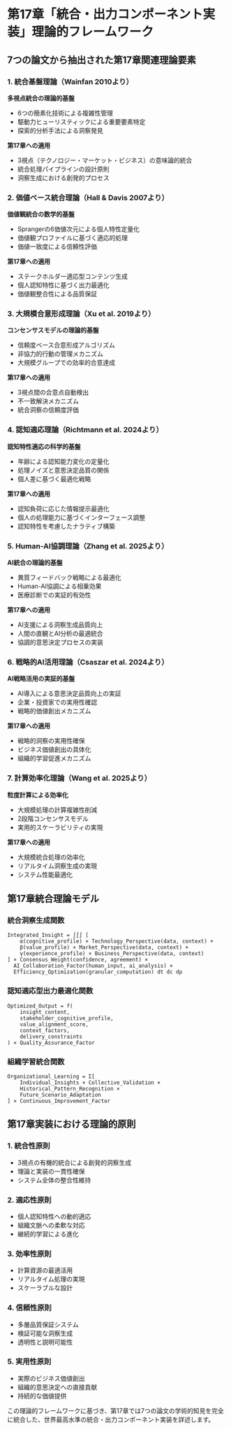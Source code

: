 # 第17章「統合・出力コンポーネント実装」理論的フレームワーク

## 7つの論文から抽出された第17章関連理論要素

### 1. 統合基盤理論（Wainfan 2010より）

**多視点統合の理論的基盤**
- 6つの簡素化技術による複雑性管理
- 駆動力ヒューリスティックによる重要要素特定
- 探索的分析手法による洞察発見

**第17章への適用**
- 3視点（テクノロジー・マーケット・ビジネス）の意味論的統合
- 統合処理パイプラインの設計原則
- 洞察生成における創発的プロセス

### 2. 価値ベース統合理論（Hall & Davis 2007より）

**価値観統合の数学的基盤**
- Sprangerの6価値次元による個人特性定量化
- 価値観プロファイルに基づく適応的処理
- 価値一致度による信頼性評価

**第17章への適用**
- ステークホルダー適応型コンテンツ生成
- 個人認知特性に基づく出力最適化
- 価値観整合性による品質保証

### 3. 大規模合意形成理論（Xu et al. 2019より）

**コンセンサスモデルの理論的基盤**
- 信頼度ベース合意形成アルゴリズム
- 非協力的行動の管理メカニズム
- 大規模グループでの効率的合意達成

**第17章への適用**
- 3視点間の合意点自動検出
- 不一致解決メカニズム
- 統合洞察の信頼度評価

### 4. 認知適応理論（Richtmann et al. 2024より）

**認知特性適応の科学的基盤**
- 年齢による認知能力変化の定量化
- 処理ノイズと意思決定品質の関係
- 個人差に基づく最適化戦略

**第17章への適用**
- 認知負荷に応じた情報提示最適化
- 個人の処理能力に基づくインターフェース調整
- 認知特性を考慮したナラティブ構築

### 5. Human-AI協調理論（Zhang et al. 2025より）

**AI統合の理論的基盤**
- 異質フィードバック戦略による最適化
- Human-AI協調による相乗効果
- 医療診断での実証的有効性

**第17章への適用**
- AI支援による洞察生成品質向上
- 人間の直観とAI分析の最適統合
- 協調的意思決定プロセスの実装

### 6. 戦略的AI活用理論（Csaszar et al. 2024より）

**AI戦略活用の実証的基盤**
- AI導入による意思決定品質向上の実証
- 企業・投資家での実用性確認
- 戦略的価値創出メカニズム

**第17章への適用**
- 戦略的洞察の実用性確保
- ビジネス価値創出の具体化
- 組織的学習促進メカニズム

### 7. 計算効率化理論（Wang et al. 2025より）

**粒度計算による効率化**
- 大規模処理の計算複雑性削減
- 2段階コンセンサスモデル
- 実用的スケーラビリティの実現

**第17章への適用**
- 大規模統合処理の効率化
- リアルタイム洞察生成の実現
- システム性能最適化

## 第17章統合理論モデル

### 統合洞察生成関数

```
Integrated_Insight = ∫∫∫ [
    α(cognitive_profile) × Technology_Perspective(data, context) +
    β(value_profile) × Market_Perspective(data, context) +
    γ(experience_profile) × Business_Perspective(data, context)
] × Consensus_Weight(confidence, agreement) × 
  AI_Collaboration_Factor(human_input, ai_analysis) × 
  Efficiency_Optimization(granular_computation) dt dc dp
```

### 認知適応型出力最適化関数

```
Optimized_Output = f(
    insight_content,
    stakeholder_cognitive_profile,
    value_alignment_score,
    context_factors,
    delivery_constraints
) × Quality_Assurance_Factor
```

### 組織学習統合関数

```
Organizational_Learning = Σ[
    Individual_Insights × Collective_Validation ×
    Historical_Pattern_Recognition ×
    Future_Scenario_Adaptation
] × Continuous_Improvement_Factor
```

## 第17章実装における理論的原則

### 1. 統合性原則
- 3視点の有機的統合による創発的洞察生成
- 理論と実装の一貫性確保
- システム全体の整合性維持

### 2. 適応性原則
- 個人認知特性への動的適応
- 組織文脈への柔軟な対応
- 継続的学習による進化

### 3. 効率性原則
- 計算資源の最適活用
- リアルタイム処理の実現
- スケーラブルな設計

### 4. 信頼性原則
- 多層品質保証システム
- 検証可能な洞察生成
- 透明性と説明可能性

### 5. 実用性原則
- 実際のビジネス価値創出
- 組織的意思決定への直接貢献
- 持続的な価値提供

この理論的フレームワークに基づき、第17章では7つの論文の学術的知見を完全に統合した、世界最高水準の統合・出力コンポーネント実装を詳述します。

